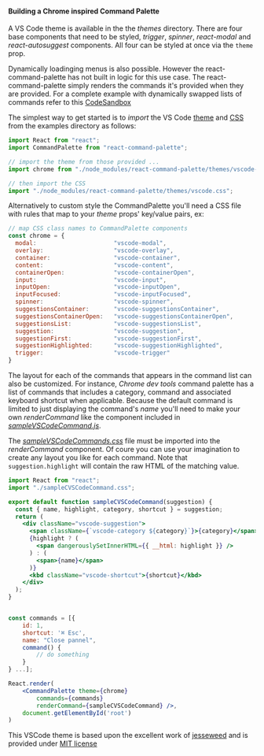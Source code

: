 #### Building a Chrome inspired Command Palette

A VS Code theme is available in the the _themes_ directory. There are four base components that need to be styled, _trigger_, _spinner_,  _react-modal_ and _react-autosuggest_ components. All four can be styled at once via the `theme` prop.

Dynamically loadinging menus is also possible. However the react-command-palette has not built in logic for this use case. The react-command-palette simply renders the commands it's provided when they are provided. For a complete example with dynamically swapped lists of commands refer to this [CodeSandbox](https://codesandbox.io/s/???)

The simplest way to get started is to _import_ the VS Code [theme](../themes/vscode-theme.js) and [CSS](../themes/vscode.css) from the examples directory as follows:

```js
import React from "react";
import CommandPalette from "react-command-palette";

// import the theme from those provided ...
import chrome from "./node_modules/react-command-palette/themes/vscode-theme";

// then import the CSS
import "./node_modules/react-command-palette/themes/vscode.css";
```

Alternatively to custom style the CommandPalette you'll need a CSS file with rules that map to your _theme_ props' key/value pairs, ex:

```js
// map CSS class names to CommandPalette components
const chrome = {
  modal:                      "vscode-modal",
  overlay:                    "vscode-overlay",
  container:                  "vscode-container",
  content:                    "vscode-content",
  containerOpen:              "vscode-containerOpen",
  input:                      "vscode-input",
  inputOpen:                  "vscode-inputOpen",
  inputFocused:               "vscode-inputFocused",
  spinner:                    "vscode-spinner",
  suggestionsContainer:       "vscode-suggestionsContainer",
  suggestionsContainerOpen:   "vscode-suggestionsContainerOpen",
  suggestionsList:            "vscode-suggestionsList",
  suggestion:                 "vscode-suggestion",
  suggestionFirst:            "vscode-suggestionFirst",
  suggestionHighlighted:      "vscode-suggestionHighlighted",
  trigger:                    "vscode-trigger"
}
```

The layout for each of the commands that appears in the command list can also be customized. For instance, _Chrome dev tools_ command palette has a list of commands that  includes a category, command and associated keyboard shortcut when applicable. Because the default command is limited to just displaying the command's _name_ you'll need to make your own _renderCommand_ like the component included in [_sampleVSCodeCommand.js_](../examples/sampleCVSCodeCommand.js). 

The [_sampleVSCodeCommands.css_](../examples/sampleCVSCodeCommand.css) file must be imported into the _renderCommand_ component. Of coure you can use your imagination to create any layout you like for each command. Note that `suggestion.highlight` will contain the raw HTML of the matching value.

```jsx
import React from "react";
import "./sampleCVSCodeCommand.css";

export default function sampleCVSCodeCommand(suggestion) {
  const { name, highlight, category, shortcut } = suggestion;
  return (
    <div className="vscode-suggestion">
      <span className={`vscode-category ${category}`}>{category}</span>
      {highlight ? (
        <span dangerouslySetInnerHTML={{ __html: highlight }} />
      ) : (
        <span>{name}</span>
      )}
      <kbd className="vscode-shortcut">{shortcut}</kbd>
    </div>
  );
}


const commands = [{
    id: 1,
    shortcut: '⌘ Esc',
    name: "Close pannel",
    command() {
        // do something
    }
} ...];

React.render(
    <CommandPalette theme={chrome} 
        commands={commands} 
        renderCommand={sampleCVSCodeCommand} />, 
    document.getElementById('root')
)
```

This VSCode theme is based upon the excellent work of [jesseweed](https://github.com/jesseweed) and is provided under [MIT license](https://github.com/jesseweed/seti-ui/blob/master/LICENSE.md)